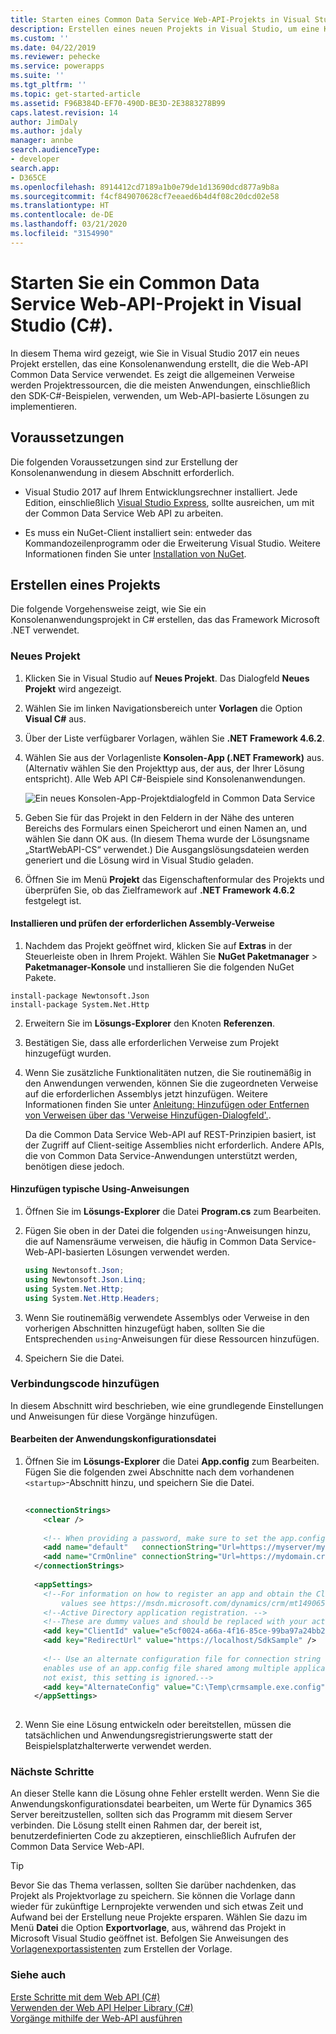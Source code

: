 ```yaml
---
title: Starten eines Common Data Service Web-API-Projekts in Visual Studio (C#) (Common Data Service)| MicrosoftDocs
description: Erstellen eines neuen Projekts in Visual Studio, um eine Konsolenanwendung zu erstellen, die die Common Data Service-Web-API verwendet
ms.custom: ''
ms.date: 04/22/2019
ms.reviewer: pehecke
ms.service: powerapps
ms.suite: ''
ms.tgt_pltfrm: ''
ms.topic: get-started-article
ms.assetid: F96B384D-EF70-490D-BE3D-2E3883278B99
caps.latest.revision: 14
author: JimDaly
ms.author: jdaly
manager: annbe
search.audienceType:
- developer
search.app:
- D365CE
ms.openlocfilehash: 8914412cd7189a1b0e79de1d13690dcd877a9b8a
ms.sourcegitcommit: f4cf849070628cf7eeaed6b4d4f08c20dcd02e58
ms.translationtype: HT
ms.contentlocale: de-DE
ms.lasthandoff: 03/21/2020
ms.locfileid: "3154990"
---
```

# <a name="start-a-common-data-service-web-api-project-in-visual-studio-c"></a>Starten Sie ein Common Data Service Web-API-Projekt in Visual Studio (C#).

In diesem Thema wird gezeigt, wie Sie in Visual Studio 2017 ein neues Projekt erstellen, das eine Konsolenanwendung erstellt, die die Web-API Common Data Service verwendet. Es zeigt die allgemeinen Verweise werden Projektressourcen, die die meisten Anwendungen, einschließlich den SDK-C#-Beispielen, verwenden, um Web-API-basierte Lösungen zu implementieren.  
  
<a name="bkmk_prerequisites"></a>   
## <a name="prerequisites"></a>Voraussetzungen  
 Die folgenden Voraussetzungen sind zur Erstellung der Konsolenanwendung in diesem Abschnitt erforderlich.  
  
- Visual Studio 2017 auf Ihrem Entwicklungsrechner installiert. Jede Edition, einschließlich [Visual Studio Express](https://www.visualstudio.com/products/visual-studio-express-vs.aspx), sollte ausreichen, um mit der Common Data Service Web API zu arbeiten.
  
- Es muss ein NuGet-Client installiert sein: entweder das Kommandozeilenprogramm oder die Erweiterung Visual Studio. Weitere Informationen finden Sie unter [Installation von NuGet](https://docs.nuget.org/consume/installing-nuget).  
  
<a name="bkmk_createProject"></a>   

## <a name="create-a-project"></a>Erstellen eines Projekts  
Die folgende Vorgehensweise zeigt, wie Sie ein Konsolenanwendungsprojekt in C# erstellen, das das Framework Microsoft .NET verwendet.
  
<a name="bkmk_newProject"></a> 

### <a name="new-project"></a>Neues Projekt  
  
1. Klicken Sie in Visual Studio auf **Neues Projekt**. Das Dialogfeld **Neues Projekt** wird angezeigt.  
  
2. Wählen Sie im linken Navigationsbereich unter **Vorlagen** die Option **Visual C#** aus.  
  
3. Über der Liste verfügbarer Vorlagen, wählen Sie **.NET Framework 4.6.2**.  
  
4. Wählen Sie aus der Vorlagenliste **Konsolen-App (.NET Framework)** aus. (Alternativ wählen Sie den Projekttyp aus, der aus, der Ihrer Lösung entspricht). Alle Web API C#-Beispiele sind Konsolenanwendungen.  
  
   ![Ein neues Konsolen-App-Projektdialogfeld in Common Data Service](media/new-project.PNG "Ein neues Konsolen-App-Projektdialogfeld in Common Data Service")  
  
5. Geben Sie für das Projekt in den Feldern in der Nähe des unteren Bereichs des Formulars einen Speicherort und einen Namen an, und wählen Sie dann OK aus. (In diesem Thema wurde der Lösungsname „StartWebAPI-CS“ verwendet.) Die Ausgangslösungsdateien werden generiert und die Lösung wird in Visual Studio geladen.  
  
6. Öffnen Sie im Menü **Projekt** das Eigenschaftenformular des Projekts und überprüfen Sie, ob das Zielframework auf **.NET Framework 4.6.2** festgelegt ist.  
  
#### <a name="install-and-verify-the-required-assembly-references"></a>Installieren und prüfen der erforderlichen Assembly-Verweise  

1. Nachdem das Projekt geöffnet wird, klicken Sie auf **Extras** in der Steuerleiste oben in Ihrem Projekt. Wählen Sie **NuGet Paketmanager** > **Paketmanager-Konsole** und installieren Sie die folgenden NuGet Pakete.

```
install-package Newtonsoft.Json
install-package System.Net.Http
```
2. Erweitern Sie im **Lösungs-Explorer** den Knoten **Referenzen**.  
  
3. Bestätigen Sie, dass alle erforderlichen Verweise zum Projekt hinzugefügt wurden.  
  
4. Wenn Sie zusätzliche Funktionalitäten nutzen, die Sie routinemäßig in den Anwendungen verwenden, können Sie die zugeordneten Verweise auf die erforderlichen Assemblys jetzt hinzufügen. Weitere Informationen finden Sie unter [Anleitung: Hinzufügen oder Entfernen von Verweisen über das 'Verweise Hinzufügen-Dialogfeld'.](https://msdn.microsoft.com/library/wkze6zky.aspx).  
  
   Da die Common Data Service Web-API auf REST-Prinzipien basiert, ist der Zugriff auf Client-seitige Assemblies nicht erforderlich.  Andere APIs, die von Common Data Service-Anwendungen unterstützt werden, benötigen diese jedoch.
  
#### <a name="add-typical-using-statements"></a>Hinzufügen typische Using-Anweisungen  
  
1.  Öffnen Sie im **Lösungs-Explorer** die Datei **Program.cs** zum Bearbeiten.  
  
2.  Fügen Sie oben in der Datei die folgenden `using`-Anweisungen hinzu, die auf Namensräume verweisen, die häufig in Common Data Service-Web-API-basierten Lösungen verwendet werden.  
  
    ```csharp
    using Newtonsoft.Json;  
    using Newtonsoft.Json.Linq;  
    using System.Net.Http;  
    using System.Net.Http.Headers;
    ```  
  
3.  Wenn Sie routinemäßig verwendete Assemblys oder Verweise in den vorherigen Abschnitten hinzugefügt haben, sollten Sie die Entsprechenden `using`-Anweisungen für diese Ressourcen hinzufügen.  
  
4.  Speichern Sie die Datei.  
  
<a name="bkmk_addConnectionCode"></a>
 
### <a name="add-connection-code"></a>Verbindungscode hinzufügen

In diesem Abschnitt wird beschrieben, wie eine grundlegende Einstellungen und Anweisungen für diese Vorgänge hinzufügen.  
  
#### <a name="edit-the-application-configuration-file"></a>Bearbeiten der Anwendungskonfigurationsdatei
  
1.  Öffnen Sie im **Lösungs-Explorer** die Datei **App.config** zum Bearbeiten.  Fügen Sie die folgenden zwei Abschnitte nach dem vorhandenen `<startup>`-Abschnitt hinzu, und speichern Sie die Datei.  
  
    ```xml  
  
    <connectionStrings>  
        <clear />  
  
        <!-- When providing a password, make sure to set the app.config file's security so that only you can read it. -->  
        <add name="default"   connectionString="Url=https://myserver/myorg/; Username=name; Password=password; Domain=domain" />  
        <add name="CrmOnline" connectionString="Url=https://mydomain.crm.dynamics.com/; Username=someone@mydomain.onmicrosoft.com; Password=password" />  
      </connectionStrings>  
  
      <appSettings>  
        <!--For information on how to register an app and obtain the ClientId and RedirectUrl  
            values see https://msdn.microsoft.com/dynamics/crm/mt149065 -->  
        <!--Active Directory application registration. -->  
        <!--These are dummy values and should be replaced with your actual app registration values.-->  
        <add key="ClientId" value="e5cf0024-a66a-4f16-85ce-99ba97a24bb2" />  
        <add key="RedirectUrl" value="https://localhost/SdkSample" />  
  
        <!-- Use an alternate configuration file for connection string and setting values. This optional setting  
        enables use of an app.config file shared among multiple applications. If the specified file does  
        not exist, this setting is ignored.-->  
        <add key="AlternateConfig" value="C:\Temp\crmsample.exe.config"/>  
      </appSettings>  
  
    ```  
  
2.  Wenn Sie eine Lösung entwickeln oder bereitstellen, müssen die tatsächlichen und Anwendungsregistrierungswerte statt der Beispielsplatzhalterwerte verwendet werden.  
  
### <a name="next-steps"></a>Nächste Schritte

 An dieser Stelle kann die Lösung ohne Fehler erstellt werden. Wenn Sie die Anwendungskonfigurationsdatei bearbeiten, um Werte für Dynamics 365 Server bereitzustellen, sollten sich das Programm mit diesem Server verbinden. Die Lösung stellt einen Rahmen dar, der bereit ist, benutzerdefinierten Code zu akzeptieren, einschließlich Aufrufen der Common Data Service Web-API.  
  
> [!TIP]
>  Bevor Sie das Thema verlassen, sollten Sie darüber nachdenken, das Projekt als Projektvorlage zu speichern. Sie können die Vorlage dann wieder für zukünftige Lernprojekte verwenden und sich etwas Zeit und Aufwand bei der Erstellung neue Projekte ersparen. Wählen Sie dazu im Menü **Datei** die Option **Exportvorlage**, aus, während das Projekt in Microsoft Visual Studio geöffnet ist. Befolgen Sie Anweisungen des [Vorlagenexportassistenten](https://msdn.microsoft.com/library/xkh1wxd8.aspx) zum Erstellen der Vorlage.  
  
### <a name="see-also"></a>Siehe auch

 [Erste Schritte mit dem Web API (C#)](get-started-dynamics-365-web-api-csharp.md)   
 [Verwenden der Web API Helper Library (C#)](use-microsoft-dynamics-365-web-api-helper-library-csharp.md)   
 [Vorgänge mithilfe der Web-API ausführen](perform-operations-web-api.md)